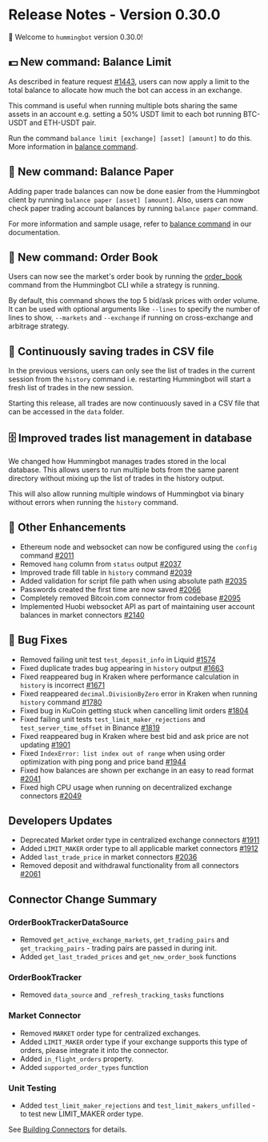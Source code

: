 # Release Notes - Version 0.30.0

🚀 Welcome to `hummingbot` version 0.30.0!


## 💵 New command: Balance Limit

As described in feature request [#1443](https://github.com/hummingbot/hummingbot/issues/1443), users can now apply a limit to the total balance to allocate how much the bot can access in an exchange.

This command is useful when running multiple bots sharing the same assets in an account e.g. setting a 50% USDT limit to each bot running BTC-USDT and ETH-USDT pair.

Run the command `balance limit [exchange] [asset] [amount]` to do this. More information in [balance command](/global-configs/balance-limit/).


## 📜 New command: Balance Paper

Adding paper trade balances can now be done easier from the Hummingbot client by running `balance paper [asset] [amount]`. Also, users can now check paper trading account balances by running `balance paper` command.

For more information and sample usage, refer to [balance command](/operation/balance/#checking-balances) in our documentation.


## 📖 New command: Order Book

Users can now see the market's order book by running the [order_book](/operation/commands-shortcuts/) command from the Hummingbot CLI while a strategy is running. 

By default, this command shows the top 5 bid/ask prices with order volume. It can be used with optional arguments like `--lines` to specify the number of lines to show, `--markets` and `--exchange` if running on cross-exchange and arbitrage strategy.


## 📝 Continuously saving trades in CSV file

In the previous versions, users can only see the list of trades in the current session from the `history` command i.e. restarting Hummingbot will start a fresh list of trades in the new session.

Starting this release, all trades are now continuously saved in a CSV file that can be accessed in the `data` folder.


## 🗄 Improved trades list management in database

We changed how Hummingbot manages trades stored in the local database. This allows users to run multiple bots from the same parent directory without mixing up the list of trades in the history output.

This will also allow running multiple windows of Hummingbot via binary without errors when running the `history` command.


## 🔧 Other Enhancements

* Ethereum node and websocket can now be configured using the `config` command [#2011](https://github.com/hummingbot/hummingbot/issues/2011)
* Removed `hang` column from `status` output [#2037](https://github.com/hummingbot/hummingbot/pull/2037)
* Improved trade fill table in `history` command [#2039](https://github.com/hummingbot/hummingbot/pull/2039)
* Added validation for script file path when using absolute path [#2035](https://github.com/hummingbot/hummingbot/pull/2035)
* Passwords created the first time are now saved [#2066](https://github.com/hummingbot/hummingbot/pull/2066)
* Completely removed Bitcoin.com connector from codebase [#2095](https://github.com/hummingbot/hummingbot/pull/2095)
* Implemented Huobi websocket API as part of maintaining user account balances in market connectors [#2140](https://github.com/hummingbot/hummingbot/pull/2140)


## 🐞 Bug Fixes

* Removed failing unit test `test_deposit_info` in Liquid [#1574](https://github.com/hummingbot/hummingbot/issues/1574)
* Fixed duplicate trades bug appearing in `history` output [#1663](https://github.com/hummingbot/hummingbot/issues/1663)
* Fixed reappeared bug in Kraken where performance calculation in `history` is incorrect [#1671](https://github.com/hummingbot/hummingbot/issues/1671)
* Fixed reappeared `decimal.DivisionByZero` error in Kraken when running `history` command [#1780](https://github.com/hummingbot/hummingbot/issues/1780)
* Fixed bug in KuCoin getting stuck when cancelling limit orders [#1804](https://github.com/hummingbot/hummingbot/issues/1804)
* Fixed failing unit tests `test_limit_maker_rejections` and `test_server_time_offset` in Binance [#1819](https://github.com/hummingbot/hummingbot/issues/1819)
* Fixed reappeared bug in Kraken where best bid and ask price are not updating [#1901](https://github.com/hummingbot/hummingbot/issues/1901)
* Fixed `IndexError: list index out of range` when using order optimization with ping pong and price band [#1944](https://github.com/hummingbot/hummingbot/issues/1944)
* Fixed how balances are shown per exchange in an easy to read format [#2041](https://github.com/hummingbot/hummingbot/pull/2041)
* Fixed high CPU usage when running on decentralized exchange connectors [#2049](https://github.com/hummingbot/hummingbot/issues/2049)

## Developers Updates 

* Deprecated Market order type in centralized exchange connectors [#1911](https://github.com/hummingbot/hummingbot/issues/1911)
* Added `LIMIT_MAKER` order type to all applicable market connectors [#1912](https://github.com/hummingbot/hummingbot/issues/1912)
* Added `last_trade_price` in market connectors [#2036](https://github.com/hummingbot/hummingbot/issues/2036)
* Removed deposit and withdrawal functionality from all connectors [#2061](https://github.com/hummingbot/hummingbot/issues/2061)

## Connector Change Summary

### OrderBookTrackerDataSource
* Removed `get_active_exchange_markets`, `get_trading_pairs` and `get_tracking_pairs` - trading pairs are passed in during init.
* Added `get_last_traded_prices` and `get_new_order_book` functions

### OrderBookTracker
* Removed `data_source` and `_refresh_tracking_tasks` functions

### Market Connector
* Removed `MARKET` order type for centralized exchanges. 
* Added `LIMIT_MAKER` order type if your exchange supports this type of orders, please integrate it into the connector.
* Added `in_flight_orders` property. 
* Added `supported_order_types` function

### Unit Testing
* Added `test_limit_maker_rejections` and `test_limit_makers_unfilled` - to test new LIMIT_MAKER order type.

See [Building Connectors](https://hummingbot.org/developers/connectors/#exchange-connector-requirements) for details. 
